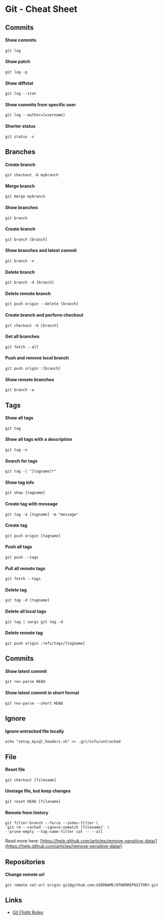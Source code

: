 # Git - Cheat Sheet


## Commits

#### Show commits
`git log`

#### Show patch
`git log -p`

#### Show diffstat
`git log --stat`

#### Show commits from specific user
`git log --author=[username]`

#### Shorter status
`git status -s`


## Branches

#### Create branch
`git checkout -b mybranch`

#### Merge branch
`git merge mybranch`

#### Show branches
`git branch`

#### Create branch
`git branch [branch]`

#### Show branches and latest commit
`git branch -v`

#### Delete branch
`git branch -d [branch]`

#### Delete remote branch
`git push origin --delete [branch]`

#### Create branch and perform checkout
`git checkout -b [branch]`

#### Get all branches
`git fetch --all`

#### Push and remove local branch
`git push origin :[branch] `

#### Show remote branches
`git branch -a`


## Tags

#### Show all tags
`git tag`

#### Show all tags with a description
`git tag -n`

#### Search for tags
`git tag -l "[tagname]*"`

#### Show tag info
`git show [tagname]`

#### Create tag with message
`git tag -a [tagname] -m "message"`

#### Create tag
`git push origin [tagname]`

#### Push all tags
`git push --tags`

#### Pull all remote tags
`git fetch --tags`

#### Delete tag
`git tag -d [tagname]`

#### Delete all local tags
`git tag | xargs git tag -d`

#### Delete remote tag
`git push origin :refs/tags/[tagname]`


## Commits

#### Show latest commit
`git rev-parse HEAD`

#### Show latest commit in short format
`git rev-parse --short HEAD`


## Ignore

#### Ignore untracked file locally
`echo "setup_mysql_headers.sh" >> .git/info/untracked`


## File

#### Reset file
`git checkout [filename]`

#### Unstage file, but keep changes
`git reset HEAD [filename]`

#### Remote from history
```
git filter-branch --force --index-filter \
'git rm --cached --ignore-unmatch [filename]' \
--prune-empty --tag-name-filter cat -- --all
```

Read more here: [https://help.github.com/articles/remove-sensitive-data/](https://help.github.com/articles/remove-sensitive-data/)


## Repositories

#### Change remote url
`git remote set-url origin git@github.com:USERNAME/OTHERREPOSITORY.git`


## Links

- [Git Flight Rules](https://github.com/k88hudson/git-flight-rules/)
